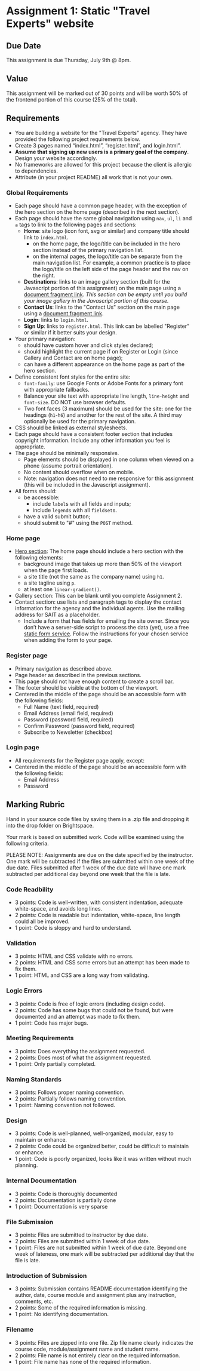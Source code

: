   # Assignment 1: Static "Travel Experts" website

  ## Due Date
  
  This assignment is due Thursday, July 9th @ 8pm.

  ## Value
  
  This assignment will be marked out of 30 points and will be worth 50% of the frontend portion of this course (25% of the total).

  ## Requirements
  - You are building a website for the "Travel Experts" agency. They have provided the following project requirements below.
  - Create 3 pages named “index.html”, “register.html”, and login.html”.
  - **Assume that signing up new users is a primary goal of the company**. Design your website accordingly.
  - No frameworks are allowed for this project because the client is allergic to dependencies.
  - Attribute (in your project README) all work that is not your own.

  ### Global Requirements
  - Each page should have a common page header, with the exception of the hero section on the home page (described in the next section).
  - Each page should have the same global navigation using `nav`, `ul`, `li` and `a` tags to link to the following pages and sections:
    - **Home**: site logo (icon font, svg or similar) and company title should link to `index.html`. 
      - on the home page, the logo/title can be included in the hero section instead of the primary navigation list.
      - on the internal pages, the logo/title can be separate from the main navigation list. For example, a common practice is to place the logo/title on the left side of the page header and the nav on the right.
    - **Destinations**: links to an image gallery section (built for the Javascript portion of this assignment) on the main page using a [document fragment link](https://developer.mozilla.org/en-US/docs/Learn/HTML/Introduction_to_HTML/Creating_hyperlinks#Document_fragments). *This section can be empty until you build your image gallery in the Javascript portion of this course.*
    - **Contact Us**: links to the "Contact Us" section on the main page using a [document fragment link](https://developer.mozilla.org/en-US/docs/Learn/HTML/Introduction_to_HTML/Creating_hyperlinks#Document_fragments).
    - **Login**: links to `login.html`.
    - **Sign Up**: links to `register.html`. This link can be labelled "Register" or similar if it better suits your design. 
  - Your primary navigation:
    - should have custom hover and click styles declared;
    - should highlight the current page if on Register or Login (since Gallery and Contact are on home page);
    - can have a different appearance on the home page as part of the hero section.
  - Define consistent font styles for the entire site:
    - `font-family`: use Google Fonts or Adobe Fonts for a primary font with appropriate fallbacks.
    - Balance your site text with appropriate line length, `line-height` and `font-size`. DO NOT use browser defaults. 
    - Two font faces (3 maximum) should be used for the site: one for the headings (`h1`-`h6`) and another for the rest of the site. A third may optionally be used for the primary navigation.
  - CSS should be linked as external stylesheets.
  - Each page should have a consistent footer section that includes copyright information. Include any other information you feel is appropriate.
  - The page should be minimally responsive. 
    - Page elements should be displayed in one column when viewed on a phone (assume portrait orientation).
    - No content should overflow when on mobile.
    - Note: navigation does not need to me responsive for this assignment (this will be included in the Javascript assignment).
  - All forms should:
    - be accessible:
      - include `label`s with all fields and inputs;
      - include `legend`s with all `fieldset`s.
    - have a valid submit button;
    - should submit to "#" using the `POST` method.

  ### Home page
  - [Hero section](https://envato.com/blog/exploring-hero-image-trend-web-design/): The home page should include a hero section with the following elements:
    - background image that takes up more than 50% of the viewport when the page first loads.
    - a site title (not the same as the company name) using `h1`.
    - a site tagline using `p`.
    - at least one `linear-gradient()`.
  - Gallery section: This can be blank until you complete Assignment 2.
  - Contact section: use lists and paragraph tags to display the contact information for the agency and the individual agents. Use the mailing address for SAIT as a placeholder.
    - Include a form that has fields for emailing the site owner. Since you don’t have a server-side script to process the data (yet), use a free [static form service](https://css-tricks.com/a-comparison-of-static-form-providers/). Follow the instructions for your chosen service when adding the form to your page.

  ### Register page
  - Primary navigation as described above.
  - Page header as described in the previous sections.
  - This page should not have enough content to create a scroll bar.
  - The footer should be visible at the bottom of the viewport.
  - Centered in the middle of the page should be an accessible form with the following fields:
    - Full Name (text field, required)
    - Email Address (email field, required)
    - Password (password field, required)
    - Confirm Password (password field, required)
    - Subscribe to Newsletter (checkbox)

  ### Login page
  - All requirements for the Register page apply, except:
  - Centered in the middle of the page should be an accessible form with the following fields:
    - Email Address
    - Password

  ## Marking Rubric
  Hand in your source code files by saving them in a .zip file and dropping it into the drop folder on Brightspace.

  Your mark is based on submitted work. Code will be examined using the following criteria.

  PLEASE NOTE: Assignments are due on the date specified by the instructor. One mark will be subtracted if the files are submitted within one week of the due date. Files submitted after 1 week of the due date will have one mark subtracted per additional day beyond one week that the file is late.

  ### Code Readbility
  - 3 points: Code is well-written, with consistent indentation, adequate white-space, and avoids long lines.
  - 2 points: Code is readable but indentation, white-space, line length could all be improved.
  - 1 point: Code is sloppy and hard to understand.

  ### Validation
  - 3 points: HTML and CSS validate with no errors.
  - 2 points: HTML and CSS some errors but an attempt has been made to fix them.
  - 1 point: HTML and CSS are a long way from validating.

  ### Logic Errors
  - 3 points: Code is free of logic errors (including design code).
  - 2 points: Code has some bugs that could not be found, but were documented and an attempt was made to fix them.
  - 1 point: Code has major bugs.

  ### Meeting Requirements
  - 3 points: Does everything the assignment requested.
  - 2 points: Does most of what the assignment requested.
  - 1 point: Only partially completed.

  ### Naming Standards
  - 3 points: Follows proper naming convention.
  - 2 points: Partially follows naming convention.
  - 1 point: Naming convention not followed.

  ### Design
  - 3 points: Code is well-planned, well-organized, modular, easy to maintain or enhance.
  - 2 points: Code could be organized better, could be difficult to maintain or enhance.
  - 1 point: Code is poorly organized, looks like it was written without much planning.

  ### Internal Documentation
  - 3 points: Code is thoroughly documented
  - 2 points: Documentation is partially done
  - 1 point: Documentation is very sparse

  ### File Submission
  - 3 points: Files are submitted to instructor by due date.
  - 2 points: Files are submitted within 1 week of due date.
  - 1 point: Files are not submitted within 1 week of due date. Beyond one week of lateness, one mark will be subtracted per additional day that the file is late.

  ### Introduction of Submission
  - 3 points: Submission contains README documentation identifying the author, date, course module and assignment plus any instruction, comments, etc.
  - 2 points: Some of the required information is missing.
  - 1 point: No identifying documentation.

  ### Filename
  - 3 points: Files are zipped into one file. Zip file name clearly indicates the course code, module/assignment name and student name.
  - 2 points: File name is not entirely clear on the required information.
  - 1 point: File name has none of the required information.